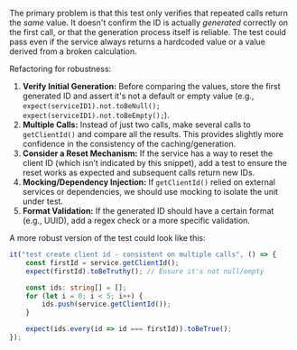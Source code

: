 The primary problem is that this test only verifies that repeated calls return the *same* value. It doesn't confirm the ID is actually *generated* correctly on the first call, or that the generation process itself is reliable. The test could pass even if the service always returns a hardcoded value or a value derived from a broken calculation.

Refactoring for robustness:

1.  **Verify Initial Generation:** Before comparing the values, store the first generated ID and assert it's not a default or empty value (e.g., `expect(serviceID1).not.toBeNull(); expect(serviceID1).not.toBeEmpty();`).
2.  **Multiple Calls:** Instead of just two calls, make several calls to `getClientId()` and compare all the results. This provides slightly more confidence in the consistency of the caching/generation.
3.  **Consider a Reset Mechanism:** If the service has a way to reset the client ID (which isn’t indicated by this snippet), add a test to ensure the reset works as expected and subsequent calls return new IDs.
4.  **Mocking/Dependency Injection:** If `getClientId()` relied on external services or dependencies, we should use mocking to isolate the unit under test.
5.  **Format Validation:** If the generated ID should have a certain format (e.g., UUID), add a regex check or a more specific validation.

A more robust version of the test could look like this:

```typescript
it("test create client id - consistent on multiple calls", () => {
    const firstId = service.getClientId();
    expect(firstId).toBeTruthy(); // Ensure it's not null/empty

    const ids: string[] = [];
    for (let i = 0; i < 5; i++) {
        ids.push(service.getClientId());
    }

    expect(ids.every(id => id === firstId)).toBeTrue();
});
```